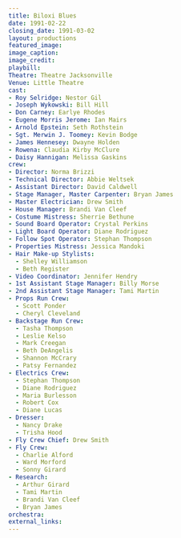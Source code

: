 ```yaml
---
title: Biloxi Blues
date: 1991-02-22
closing_date: 1991-03-02
layout: productions
featured_image:
image_caption:
image_credit:
playbill:
Theatre: Theatre Jacksonville
Venue: Little Theatre
cast:
- Roy Selridge: Nestor Gil
- Joseph Wykowski: Bill Hill
- Don Carney: Earlye Rhodes
- Eugene Morris Jerome: Ian Mairs
- Arnold Epstein: Seth Rothstein
- Sgt. Merwin J. Toomey: Kevin Bodge
- James Hennesey: Dwayne Holden
- Rowena: Claudia Kirby McClure
- Daisy Hannigan: Melissa Gaskins
crew:
- Director: Norma Brizzi
- Technical Director: Abbie Weltsek
- Assistant Director: David Caldwell
- Stage Manager, Master Carpenter: Bryan James
- Master Electrician: Drew Smith
- House Manager: Brandi Van Cleef
- Costume Mistress: Sherrie Bethune
- Sound Board Operator: Crystal Perkins
- Light Board Operator: Diane Rodriguez
- Follow Spot Operator: Stephan Thompson
- Properties Mistress: Jessica Mandoki
- Hair Make-up Stylists:
  - Shelley Williamson
  - Beth Register
- Video Coordinator: Jennifer Hendry
- 1st Assistant Stage Manager: Billy Morse
- 2nd Assistant Stage Manager: Tami Martin
- Props Run Crew:
  - Scott Ponder
  - Cheryl Cleveland
- Backstage Run Crew:
  - Tasha Thompson
  - Leslie Kelso
  - Mark Creegan
  - Beth DeAngelis
  - Shannon McCrary
  - Patsy Fernandez
- Electrics Crew:
  - Stephan Thompson
  - Diane Rodriguez
  - Maria Burlesson
  - Robert Cox
  - Diane Lucas
- Dresser:
  - Nancy Drake
  - Trisha Hood
- Fly Crew Chief: Drew Smith
- Fly Crew:
  - Charlie Alford
  - Ward Morford
  - Sonny Girard
- Research:
  - Arthur Girard
  - Tami Martin
  - Brandi Van Cleef
  - Bryan James
orchestra:
external_links:
---
```

